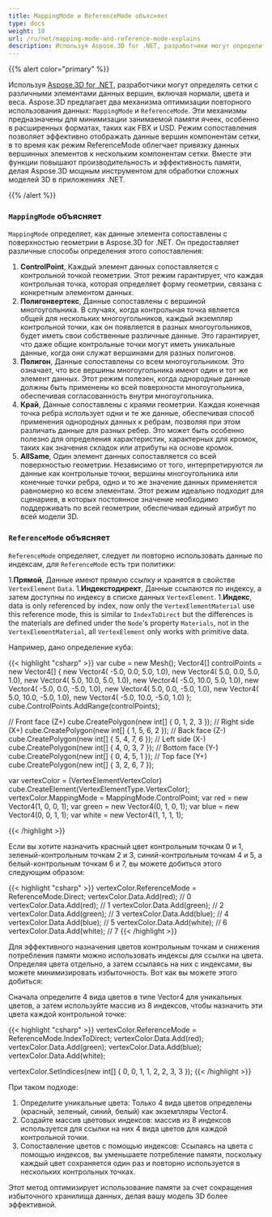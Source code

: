 ```yaml
---
title: MappingMode и ReferenceMode объясняет
type: docs
weight: 10
url: /ru/net/mapping-mode-and-reference-mode-explains
description: Используя Aspose.3D for .NET, разработчики могут определить сетку с различными элементами данных вершин, здесь мы объясняем, как сопоставить данные с компонентом сетки и повторно использовать данные.
---
```

{{% alert color="primary" %}}

Используя [Aspose.3D for .NET](https://products.aspose.com/3d/net/), разработчики могут определять сетки с различными элементами данных вершин, включая нормали, цвета и веса. Aspose.3D предлагает два механизма оптимизации повторного использования данных: `MappingMode` и `ReferenceMode`. Эти механизмы предназначены для минимизации занимаемой памяти ячеек, особенно в расширенных форматах, таких как FBX и USD. Режим сопоставления позволяет эффективно отображать данные вершин компонентам сетки, в то время как режим ReferenceMode облегчает привязку данных вершинных элементов к нескольким компонентам сетки. Вместе эти функции повышают производительность и эффективность памяти, делая Aspose.3D мощным инструментом для обработки сложных моделей 3D в приложениях .NET.

{{% /alert %}}



###  `MappingMode` объясняет

 `MappingMode` определяет, как данные элемента сопоставлены с поверхностью геометрии в Aspose.3D for .NET. Он предоставляет различные способы определения этого сопоставления:

1. **ControlPoint**, Каждый элемент данных сопоставляется с контрольной точкой геометрии. Этот режим гарантирует, что каждая контрольная точка, которая определяет форму геометрии, связана с конкретным элементом данных.
1. **Полигонвертекс**, Данные сопоставлены с вершиной многоугольника. В случаях, когда контрольная точка является общей для нескольких многоугольников, каждый экземпляр контрольной точки, как он появляется в разных многоугольников, будет иметь свои собственные различные данные. Это гарантирует, что даже общие контрольные точки могут иметь уникальные данные, когда они служат вершинами для разных полигонов.
1. **Полигон**, Данные сопоставлены со всем многоугольником. Это означает, что все вершины многоугольника имеют один и тот же элемент данных. Этот режим полезен, когда однородные данные должны быть применены ко всей поверхности многоугольника, обеспечивая согласованность внутри многоугольника.
1. **Край**, Данные сопоставлены с краями геометрии. Каждая конечная точка ребра использует одни и те же данные, обеспечивая способ применения однородных данных к ребрам, позволяя при этом различать данные для разных ребер. Это может быть особенно полезно для определения характеристик, характерных для кромок, таких как значения складок или атрибуты на основе кромок.
1. **AllSame**, Один элемент данных сопоставляется со всей поверхностью геометрии. Независимо от того, интерпретируются ли данные как контрольные точки, вершины многоугольника или конечные точки ребра, одно и то же значение данных применяется равномерно ко всем элементам. Этот режим идеально подходит для сценариев, в которых постоянное значение необходимо поддерживать по всей геометрии, обеспечивая единый атрибут по всей модели 3D.




###  `ReferenceMode` объясняет
 `ReferenceMode` определяет, следует ли повторно использовать данные по индексам, для `ReferenceMode` есть три политики:

1.**Прямой**, Данные имеют прямую ссылку и хранятся в свойстве `VertexElement` `Data`.
1.**Индекстодирект**, Данные ссылаются по индексу, а затем доступны по индексу в списке данных `VertexElement`.
1.**Индекс**, data is only referenced by index, now only the `VertexElementMaterial` use this reference mode, this is similar to `IndexToDirect` but the differences is the materials are defined under the `Node`'s property `Materials`, not in the `VertexElementMaterial`, all `VertexElement` only works with primitive data.



Например, дано определение куба:

{{< highlight "csharp" >}}
var cube = new Mesh();
Vector4[] controlPoints = new Vector4[]
{
    new Vector4( -5.0, 0.0, 5.0, 1.0),
    new Vector4( 5.0, 0.0, 5.0, 1.0),
    new Vector4( 5.0, 10.0, 5.0, 1.0),
    new Vector4( -5.0, 10.0, 5.0, 1.0),
    new Vector4( -5.0, 0.0, -5.0, 1.0),
    new Vector4( 5.0, 0.0, -5.0, 1.0),
    new Vector4( 5.0, 10.0, -5.0, 1.0),
    new Vector4( -5.0, 10.0, -5.0, 1.0)
};
cube.ControlPoints.AddRange(controlPoints);

// Front face (Z+)
cube.CreatePolygon(new int[] { 0, 1, 2, 3 });
// Right side (X+)
cube.CreatePolygon(new int[] { 1, 5, 6, 2 });
// Back face (Z-)
cube.CreatePolygon(new int[] { 5, 4, 7, 6 });
// Left side (X-)
cube.CreatePolygon(new int[] { 4, 0, 3, 7 });
// Bottom face (Y-)
cube.CreatePolygon(new int[] { 0, 4, 5, 1 });
// Top face (Y+)
cube.CreatePolygon(new int[] { 3, 2, 6, 7 });

var vertexColor = (VertexElementVertexColor) cube.CreateElement(VertexElementType.VertexColor);
vertexColor.MappingMode = MappingMode.ControlPoint;
var red = new Vector4(1, 0, 0, 1);
var green = new Vector4(0, 1, 0, 1);
var blue = new Vector4(0, 0, 1, 1);
var white = new Vector4(1, 1, 1, 1);

{{< /highlight >}}

Если вы хотите назначить красный цвет контрольным точкам 0 и 1, зеленый-контрольным точкам 2 и 3, синий-контрольным точкам 4 и 5, а белый-контрольным точкам 6 и 7, вы можете добиться этого следующим образом:

{{< highlight "csharp" >}}
vertexColor.ReferenceMode = ReferenceMode.Direct;
vertexColor.Data.Add(red); // 0
vertexColor.Data.Add(red); // 1
vertexColor.Data.Add(green); // 2
vertexColor.Data.Add(green); // 3
vertexColor.Data.Add(blue); // 4
vertexColor.Data.Add(blue); // 5
vertexColor.Data.Add(white); // 6
vertexColor.Data.Add(white); // 7
{{< /highlight >}}

Для эффективного назначения цветов контрольным точкам и снижения потребления памяти можно использовать индексы для ссылки на цвета. Определяя цвета отдельно, а затем ссылаясь на них с индексами, вы можете минимизировать избыточность. Вот как вы можете этого добиться:

Сначала определите 4 вида цветов в типе Vector4 для уникальных цветов, а затем используйте массив из 8 индексов, чтобы назначить эти цвета каждой контрольной точке:

{{< highlight "csharp" >}}
vertexColor.ReferenceMode = ReferenceMode.IndexToDirect;
vertexColor.Data.Add(red);
vertexColor.Data.Add(green);
vertexColor.Data.Add(blue);
vertexColor.Data.Add(white);

vertexColor.SetIndices(new int[] { 0, 0, 1, 1, 2, 2, 3, 3 });
{{< /highlight >}}

При таком подходе:

1. Определите уникальные цвета: Только 4 вида цветов определены (красный, зеленый, синий, белый) как экземпляры Vector4.
1. Создайте массив цветовых индексов: массив из 8 индексов используется для ссылки на них 4 вида цветов для каждой контрольной точки.
1. Сопоставление цветов с помощью индексов: Ссылаясь на цвета с помощью индексов, вы уменьшаете потребление памяти, поскольку каждый цвет сохраняется один раз и повторно используется в нескольких контрольных точках.

Этот метод оптимизирует использование памяти за счет сокращения избыточного хранилища данных, делая вашу модель 3D более эффективной.